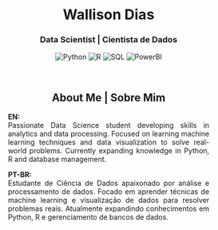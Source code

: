 <div align="center">

# Wallison Dias

### **Data Scientist | Cientista de Dados**  

</div>

<div align="center">

![Python](https://img.shields.io/badge/Python-3776AB?style=for-the-badge&logo=python&logoColor=white)
![R](https://img.shields.io/badge/R-276DC3?style=for-the-badge&logo=r&logoColor=white)
![SQL](https://img.shields.io/badge/SQL-4479A1?style=for-the-badge&logo=postgresql&logoColor=white)
![PowerBI](https://img.shields.io/badge/PowerBI-F2C811?style=for-the-badge&logo=powerbi&logoColor=black)

</div>

<br>

<div align="center">

## **About Me | Sobre Mim**  

</div>

<div align="justify" style="margin: 0 auto; width: 80%;">

**EN:**  
Passionate Data Science student developing skills in analytics and data processing. Focused on learning machine learning techniques and data visualization to solve real-world problems. Currently expanding knowledge in Python, R and database management.

**PT-BR:**  
Estudante de Ciência de Dados apaixonado por análise e processamento de dados. Focado em aprender técnicas de machine learning e visualização de dados para resolver problemas reais. Atualmente expandindo conhecimentos em Python, R e gerenciamento de bancos de dados.

</div>

<br>

<div align="center">
